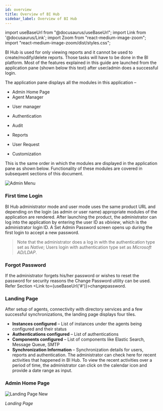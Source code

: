 ```yaml
---
id: overview
title: Overview of BI Hub
sidebar_label: Overview of BI Hub
---
```


import useBaseUrl from "@docusaurus/useBaseUrl";
import Link from '@docusaurus/Link';
import Zoom from "react-medium-image-zoom";
import "react-medium-image-zoom/dist/styles.css";

BI Hub is used for only viewing reports and it cannot be used to create/modify/delete reports. Those tasks will have to be done in the BI platform. Most of the features explained in this guide are launched from the application pane (shown below this text) after user/admin does a successful login.

The application pane displays all the modules in this application – 

- <Link to={useBaseUrl('#admin-home-page')}>Admin Home Page</Link>
- <Link to={useBaseUrl('docs/admin-guide/admin-functions/integrate-bihub-platform-msad/edit-agent-instance')}>Agent Manager</Link>
- User manager

- Authentication

- Audit

- Reports

- User Request

- Customization

This is the same order in which the modules are displayed in the application pane as shown below. Functionality of these modules are covered in subsequent sections of this document.

<div style={{textAlign: 'center'}}>
  <Zoom>
<img alt="Admin Menu" src={useBaseUrl('/doc-images/admin-guide/overview/admin-menu.png')}/>
  </Zoom>
</div>

### First time Login

BI Hub administrator mode and user mode uses the same product URL and depending on the 
login (as admin or user name) appropriate modules of the application are rendered. After launching the 
product, the administrator can log into the application by entering the user ID as *vbiview*, which is the administrator login ID. A Set Admin Password screen opens up during the first login to accept a new password.
>Note that the administrator does a log in with the authentication type set as *Native*; 
Users login with authentication type set as *Microsoft AD/LDAP*.

### Forgot Password

If the administrator forgets his/her password or wishes to reset the password for security reasons 
the Change Password utility can be used. Refer Section <Link to={useBaseUrl('#')}>changepassword</Link>. <!-- Administrator Utilities > Change Password -->


### Landing Page

After setup of agents, connectivity with directory services and a few successful synchronizations, the landing page displays four tiles.

- **Instances configured** – List of instances under the agents being configured and their status
- **Authentications configured** – List of authentications 
- **Components configured** – List of components like Elastic Search, Message Queue, SMTP
- **Synchronization Information** – Synchronization details for users, reports and authentication. The administrator can check here for recent activities that happened in BI Hub. To view the recent activities over a period of time, the administrator can click on the calendar icon and provide a date range as input.

### Admin Home Page

<div style={{textAlign: 'center'}}>
  <Zoom>
<img alt="Landing Page New" src={useBaseUrl('/doc-images/admin-guide/overview/langing-page-new.png')}/>
  </Zoom>
</div>

*Landing Page*